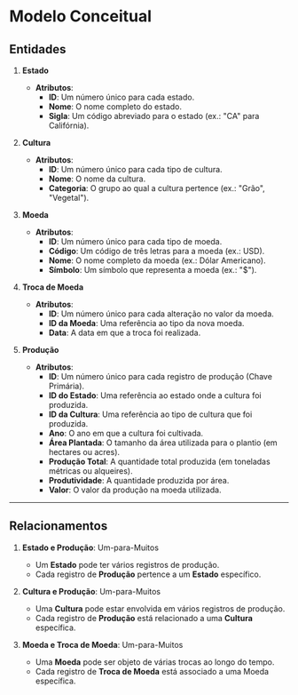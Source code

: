 # Modelo Conceitual

## Entidades

1. **Estado**
   - **Atributos**:
     - **ID**: Um número único para cada estado.
     - **Nome**: O nome completo do estado.
     - **Sigla**: Um código abreviado para o estado (ex.: "CA" para Califórnia).

2. **Cultura**
   - **Atributos**:
     - **ID**: Um número único para cada tipo de cultura.
     - **Nome**: O nome da cultura.
     - **Categoria**: O grupo ao qual a cultura pertence (ex.: "Grão", "Vegetal").

3. **Moeda**
   - **Atributos**:
     - **ID**: Um número único para cada tipo de moeda.
     - **Código**: Um código de três letras para a moeda (ex.: USD).
     - **Nome**: O nome completo da moeda (ex.: Dólar Americano).
     - **Símbolo**: Um símbolo que representa a moeda (ex.: "$").

4. **Troca de Moeda**
   - **Atributos**:
     - **ID**: Um número único para cada alteração no valor da moeda.
     - **ID da Moeda**: Uma referência ao tipo da nova moeda.
     - **Data**: A data em que a troca foi realizada.

5. **Produção**
   - **Atributos**:
     - **ID**: Um número único para cada registro de produção (Chave Primária).
     - **ID do Estado**: Uma referência ao estado onde a cultura foi produzida.
     - **ID da Cultura**: Uma referência ao tipo de cultura que foi produzida.
     - **Ano**: O ano em que a cultura foi cultivada.
     - **Área Plantada**: O tamanho da área utilizada para o plantio (em hectares ou acres).
     - **Produção Total**: A quantidade total produzida (em toneladas métricas ou alqueires).
     - **Produtividade**: A quantidade produzida por área.
     - **Valor**: O valor da produção na moeda utilizada.

---

## Relacionamentos

1. **Estado e Produção**: Um-para-Muitos
   - Um **Estado** pode ter vários registros de produção.
   - Cada registro de **Produção** pertence a um **Estado** específico.

2. **Cultura e Produção**: Um-para-Muitos
   - Uma **Cultura** pode estar envolvida em vários registros de produção.
   - Cada registro de **Produção** está relacionado a uma **Cultura** específica.

3. **Moeda e Troca de Moeda**: Um-para-Muitos
   - Uma **Moeda** pode ser objeto de várias trocas ao longo do tempo.
   - Cada registro de **Troca de Moeda** está associado a uma Moeda específica.
